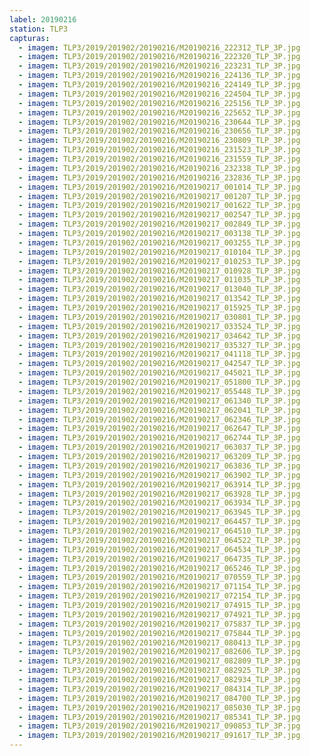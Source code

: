 ```yaml
---
label: 20190216
station: TLP3
capturas:
  - imagem: TLP3/2019/201902/20190216/M20190216_222312_TLP_3P.jpg
  - imagem: TLP3/2019/201902/20190216/M20190216_222320_TLP_3P.jpg
  - imagem: TLP3/2019/201902/20190216/M20190216_223231_TLP_3P.jpg
  - imagem: TLP3/2019/201902/20190216/M20190216_224136_TLP_3P.jpg
  - imagem: TLP3/2019/201902/20190216/M20190216_224149_TLP_3P.jpg
  - imagem: TLP3/2019/201902/20190216/M20190216_224504_TLP_3P.jpg
  - imagem: TLP3/2019/201902/20190216/M20190216_225156_TLP_3P.jpg
  - imagem: TLP3/2019/201902/20190216/M20190216_225652_TLP_3P.jpg
  - imagem: TLP3/2019/201902/20190216/M20190216_230644_TLP_3P.jpg
  - imagem: TLP3/2019/201902/20190216/M20190216_230656_TLP_3P.jpg
  - imagem: TLP3/2019/201902/20190216/M20190216_230809_TLP_3P.jpg
  - imagem: TLP3/2019/201902/20190216/M20190216_231523_TLP_3P.jpg
  - imagem: TLP3/2019/201902/20190216/M20190216_231559_TLP_3P.jpg
  - imagem: TLP3/2019/201902/20190216/M20190216_232338_TLP_3P.jpg
  - imagem: TLP3/2019/201902/20190216/M20190216_232836_TLP_3P.jpg
  - imagem: TLP3/2019/201902/20190216/M20190217_001014_TLP_3P.jpg
  - imagem: TLP3/2019/201902/20190216/M20190217_001207_TLP_3P.jpg
  - imagem: TLP3/2019/201902/20190216/M20190217_001622_TLP_3P.jpg
  - imagem: TLP3/2019/201902/20190216/M20190217_002547_TLP_3P.jpg
  - imagem: TLP3/2019/201902/20190216/M20190217_002849_TLP_3P.jpg
  - imagem: TLP3/2019/201902/20190216/M20190217_003138_TLP_3P.jpg
  - imagem: TLP3/2019/201902/20190216/M20190217_003255_TLP_3P.jpg
  - imagem: TLP3/2019/201902/20190216/M20190217_010104_TLP_3P.jpg
  - imagem: TLP3/2019/201902/20190216/M20190217_010253_TLP_3P.jpg
  - imagem: TLP3/2019/201902/20190216/M20190217_010928_TLP_3P.jpg
  - imagem: TLP3/2019/201902/20190216/M20190217_011035_TLP_3P.jpg
  - imagem: TLP3/2019/201902/20190216/M20190217_013040_TLP_3P.jpg
  - imagem: TLP3/2019/201902/20190216/M20190217_013542_TLP_3P.jpg
  - imagem: TLP3/2019/201902/20190216/M20190217_015925_TLP_3P.jpg
  - imagem: TLP3/2019/201902/20190216/M20190217_030801_TLP_3P.jpg
  - imagem: TLP3/2019/201902/20190216/M20190217_033524_TLP_3P.jpg
  - imagem: TLP3/2019/201902/20190216/M20190217_034642_TLP_3P.jpg
  - imagem: TLP3/2019/201902/20190216/M20190217_035327_TLP_3P.jpg
  - imagem: TLP3/2019/201902/20190216/M20190217_041118_TLP_3P.jpg
  - imagem: TLP3/2019/201902/20190216/M20190217_042547_TLP_3P.jpg
  - imagem: TLP3/2019/201902/20190216/M20190217_045021_TLP_3P.jpg
  - imagem: TLP3/2019/201902/20190216/M20190217_051800_TLP_3P.jpg
  - imagem: TLP3/2019/201902/20190216/M20190217_055448_TLP_3P.jpg
  - imagem: TLP3/2019/201902/20190216/M20190217_061340_TLP_3P.jpg
  - imagem: TLP3/2019/201902/20190216/M20190217_062041_TLP_3P.jpg
  - imagem: TLP3/2019/201902/20190216/M20190217_062346_TLP_3P.jpg
  - imagem: TLP3/2019/201902/20190216/M20190217_062647_TLP_3P.jpg
  - imagem: TLP3/2019/201902/20190216/M20190217_062744_TLP_3P.jpg
  - imagem: TLP3/2019/201902/20190216/M20190217_063037_TLP_3P.jpg
  - imagem: TLP3/2019/201902/20190216/M20190217_063209_TLP_3P.jpg
  - imagem: TLP3/2019/201902/20190216/M20190217_063836_TLP_3P.jpg
  - imagem: TLP3/2019/201902/20190216/M20190217_063902_TLP_3P.jpg
  - imagem: TLP3/2019/201902/20190216/M20190217_063914_TLP_3P.jpg
  - imagem: TLP3/2019/201902/20190216/M20190217_063928_TLP_3P.jpg
  - imagem: TLP3/2019/201902/20190216/M20190217_063934_TLP_3P.jpg
  - imagem: TLP3/2019/201902/20190216/M20190217_063945_TLP_3P.jpg
  - imagem: TLP3/2019/201902/20190216/M20190217_064457_TLP_3P.jpg
  - imagem: TLP3/2019/201902/20190216/M20190217_064510_TLP_3P.jpg
  - imagem: TLP3/2019/201902/20190216/M20190217_064522_TLP_3P.jpg
  - imagem: TLP3/2019/201902/20190216/M20190217_064534_TLP_3P.jpg
  - imagem: TLP3/2019/201902/20190216/M20190217_064735_TLP_3P.jpg
  - imagem: TLP3/2019/201902/20190216/M20190217_065246_TLP_3P.jpg
  - imagem: TLP3/2019/201902/20190216/M20190217_070559_TLP_3P.jpg
  - imagem: TLP3/2019/201902/20190216/M20190217_071154_TLP_3P.jpg
  - imagem: TLP3/2019/201902/20190216/M20190217_072154_TLP_3P.jpg
  - imagem: TLP3/2019/201902/20190216/M20190217_074915_TLP_3P.jpg
  - imagem: TLP3/2019/201902/20190216/M20190217_074921_TLP_3P.jpg
  - imagem: TLP3/2019/201902/20190216/M20190217_075837_TLP_3P.jpg
  - imagem: TLP3/2019/201902/20190216/M20190217_075844_TLP_3P.jpg
  - imagem: TLP3/2019/201902/20190216/M20190217_080413_TLP_3P.jpg
  - imagem: TLP3/2019/201902/20190216/M20190217_082606_TLP_3P.jpg
  - imagem: TLP3/2019/201902/20190216/M20190217_082809_TLP_3P.jpg
  - imagem: TLP3/2019/201902/20190216/M20190217_082925_TLP_3P.jpg
  - imagem: TLP3/2019/201902/20190216/M20190217_082934_TLP_3P.jpg
  - imagem: TLP3/2019/201902/20190216/M20190217_084314_TLP_3P.jpg
  - imagem: TLP3/2019/201902/20190216/M20190217_084700_TLP_3P.jpg
  - imagem: TLP3/2019/201902/20190216/M20190217_085030_TLP_3P.jpg
  - imagem: TLP3/2019/201902/20190216/M20190217_085341_TLP_3P.jpg
  - imagem: TLP3/2019/201902/20190216/M20190217_090853_TLP_3P.jpg
  - imagem: TLP3/2019/201902/20190216/M20190217_091617_TLP_3P.jpg
---
```

